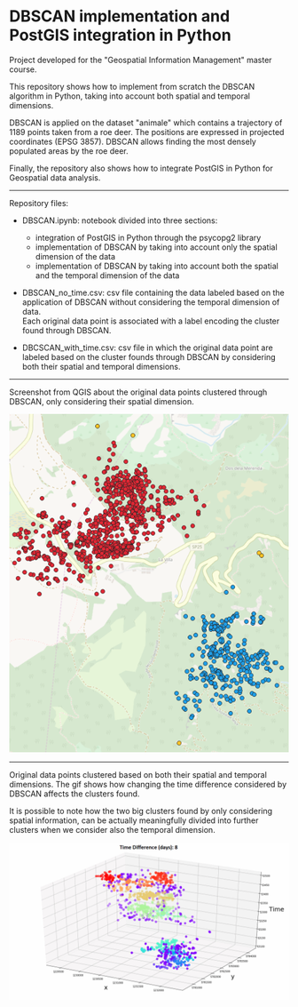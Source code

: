 # DBSCAN implementation and PostGIS integration in Python

Project developed for the "Geospatial Information Management" master course.

This repository shows how to implement from scratch the DBSCAN algorithm in Python, taking into account both
spatial and temporal dimensions.

DBSCAN is applied on the dataset "animale" which contains a trajectory 
of 1189 points taken from a roe deer. The positions are expressed in projected 
coordinates (EPSG 3857). DBSCAN allows finding the most densely populated areas by the roe deer.

Finally, the repository also shows how to integrate PostGIS in Python for Geospatial data analysis.

<hr>

Repository files:

- DBSCAN.ipynb: notebook divided into three sections:
  - integration of PostGIS in Python through the psycopg2 library
  - implementation of DBSCAN by taking into account only the spatial dimension of the data
  - implementation of DBSCAN by taking into account both the spatial and the temporal dimension of the data

- DBSCAN_no_time.csv: csv file containing the data labeled based on the application of DBSCAN without 
considering the temporal dimension of data.  
Each original data point is associated with a label encoding the cluster found through DBSCAN.

- DBCSCAN_with_time.csv: csv file in which the original data point are labeled based on the cluster
founds through DBSCAN by considering both their spatial and temporal dimensions. 

<hr>

Screenshot from QGIS about the original data points clustered through DBSCAN, only considering
their spatial dimension.

![screen1](img/screen1.PNG)

<hr>

Original data points clustered based on both their spatial and temporal dimensions. 
The gif shows how changing the time difference considered by DBSCAN affects the clusters found.

It is possible to note how the two big clusters found by only considering spatial information, can be actually
meaningfully divided into further clusters when we consider also the temporal dimension.

![screen2](img/screen2.gif)

